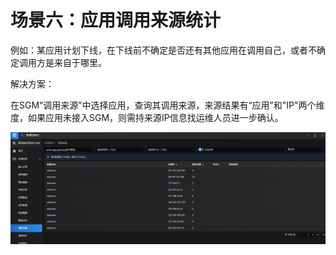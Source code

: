 # 场景六：应用调用来源统计

例如：某应用计划下线，在下线前不确定是否还有其他应用在调用自己，或者不确定调用方是来自于哪里。

解决方案：

在SGM“调用来源”中选择应用，查询其调用来源，来源结果有“应用”和"IP"两个维度，如果应用未接入SGM，则需持来源IP信息找运维人员进一步确认。

![](../image/Best-Practices/Best-Practices6_1.png)